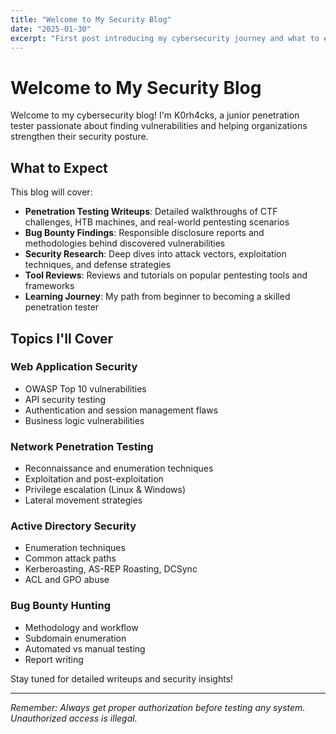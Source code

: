 ```yaml
---
title: "Welcome to My Security Blog"
date: "2025-01-30"
excerpt: "First post introducing my cybersecurity journey and what to expect from this blog."
---
```


# Welcome to My Security Blog

Welcome to my cybersecurity blog! I'm K0rh4cks, a junior penetration tester passionate about finding vulnerabilities and helping organizations strengthen their security posture.

## What to Expect

This blog will cover:

- **Penetration Testing Writeups**: Detailed walkthroughs of CTF challenges, HTB machines, and real-world pentesting scenarios
- **Bug Bounty Findings**: Responsible disclosure reports and methodologies behind discovered vulnerabilities
- **Security Research**: Deep dives into attack vectors, exploitation techniques, and defense strategies
- **Tool Reviews**: Reviews and tutorials on popular pentesting tools and frameworks
- **Learning Journey**: My path from beginner to becoming a skilled penetration tester

## Topics I'll Cover

### Web Application Security
- OWASP Top 10 vulnerabilities
- API security testing
- Authentication and session management flaws
- Business logic vulnerabilities

### Network Penetration Testing
- Reconnaissance and enumeration techniques
- Exploitation and post-exploitation
- Privilege escalation (Linux & Windows)
- Lateral movement strategies

### Active Directory Security
- Enumeration techniques
- Common attack paths
- Kerberoasting, AS-REP Roasting, DCSync
- ACL and GPO abuse

### Bug Bounty Hunting
- Methodology and workflow
- Subdomain enumeration
- Automated vs manual testing
- Report writing

Stay tuned for detailed writeups and security insights!

---

*Remember: Always get proper authorization before testing any system. Unauthorized access is illegal.*

